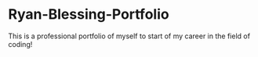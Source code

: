 # Ryan-Blessing-Portfolio
This is a professional portfolio of myself to start of my career in the field of coding!
